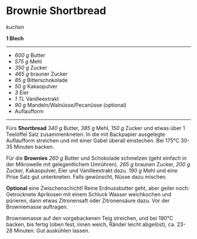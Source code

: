 # Brownie Shortbread

*kuchen*

**1 Blech**

---
- *600 g* Butter
- *575 g* Mehl
- *350 g* Zucker
- *465 g* brauner Zucker
- *85 g* Bitterschokolade
- *50 g* Kakaopulver
- *3* Eier
- *1 TL* Vanilleextrakt
- *90 g* Mandeln/Walnüsse/Pecanüsse (optional)
- Auflaufform

---

Fürs **Shortbread** *340 g* Butter, *385 g* Mehl, *150 g* Zucker und etwas über 1 Teelöffel Salz zusammenkneten. In die
mit Backpapier ausgelegte Auflaufform streichen und mit einer Gabel überall einstechen. Bei 175°C 30-35 Minuten backen.

Für die **Brownies** *260 g* Butter und Schokolade schmelzen (geht einfach in der Mikrowelle mit gelegentlichem
Umrühren). *265 g* braunen Zucker, *200 g* Zucker, Kakaopulver, Eier und Vanilleextrakt dazu. *190 g* Mehl und eine
Prise Salz gut unterkneten. Falls gewünscht, Nüsse dazu mischen.

**Optional** eine Zwischenschicht! Reine Erdnussbutter geht, aber geiler noch: Getrocknete Aprikosen mit einem Schluck
Wasser weichkochen und pürieren, dann etwas Zitronensaft oder Zitronensäure dazu. Vor der Browniemasse auftragen.

Browniemasse auf den vorgebackenen Teig streichen, und bei 190°C backen, bis fertig (oben fest, innen weich, Ränder
leicht abgelöst), ca. 23-28 Minuten. Gut auskühlen lassen.
